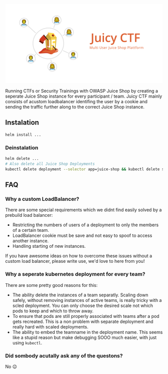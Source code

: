 ![Juicy CTF, Multi User Juice Shop Plattform](./cover.svg)

Running CTFs or Security Trainings with OWASP Juice Shop by creating a seperate Juice Shop instance for every participant / team. Juicy CTF mainly consists of acustom loadbalancer identifing the user by a cookie and sending the traffic further along to the correct Juice Shop instance.

## Instalation

```sh
helm install ...
```

### Deinstalation

```sh
helm delete ...
# Also delete all Juice Shop Deployments
kubectl delete deployment --selector app=juice-shop && kubectl delete service --selector app=juice-shop
```

## FAQ

### Why a custom LoadBalancer?

There are some special requirements which we didnt find easily solved by a prebuild load balancer:

- Restricting the numbers of users of a deployment to only the members of a certain team.
- LoadBalancer cookie must be save and not easy to spoof to access another instance.
- Handling starting of new instances.

If you have awesome ideas on how to overcome these issues without a custom load balancer, please write use, we'd love to here from you!

### Why a seperate kubernetes deployment for every team?

There are some pretty good reasons for this:

- The ability delete the instances of a team separatly. Scaling down safely, without removing instances of active teams, is really tricky with a scled deployment. You can only choose the desired scale not which pods to keep and which to throw away.
- To ensure that pods are still properly associated with teams after a pod gets recreated. This is a non problem with separate deployment and really hard with scaled deployments.
- The ability to embed the teamname in the deployment name. This seems like a stupid reason but make debugging SOOO much easier, with just using `kubectl`.

### Did sombody acutally ask any of the questons?

No 😉
